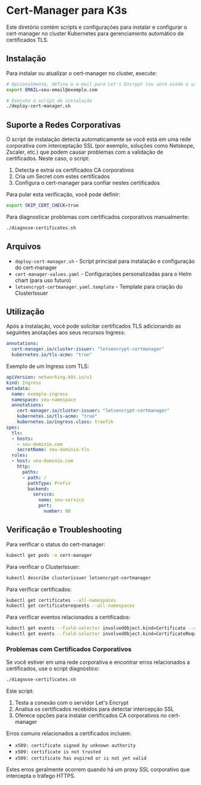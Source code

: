 # Cert-Manager para K3s

Este diretório contém scripts e configurações para instalar e configurar o cert-manager no cluster Kubernetes para gerenciamento automático de certificados TLS.

## Instalação

Para instalar ou atualizar o cert-manager no cluster, execute:

```bash
# Opcionalmente, defina o e-mail para Let's Encrypt (ou será usado o valor padrão)
export EMAIL=seu-email@exemplo.com

# Execute o script de instalação
./deploy-cert-manager.sh
```

## Suporte a Redes Corporativas

O script de instalação detecta automaticamente se você está em uma rede corporativa com interceptação SSL (por exemplo, soluções como Netskope, Zscaler, etc.) que podem causar problemas com a validação de certificados. Neste caso, o script:

1. Detecta e extrai os certificados CA corporativos
2. Cria um Secret com estes certificados
3. Configura o cert-manager para confiar nestes certificados

Para pular esta verificação, você pode definir:
```bash
export SKIP_CERT_CHECK=true
```

Para diagnosticar problemas com certificados corporativos manualmente:
```bash
./diagnose-certificates.sh
```

## Arquivos

- `deploy-cert-manager.sh` - Script principal para instalação e configuração do cert-manager
- `cert-manager-values.yaml` - Configurações personalizadas para o Helm chart (para uso futuro)
- `letsencrypt-certmanager.yaml.template` - Template para criação do ClusterIssuer

## Utilização

Após a instalação, você pode solicitar certificados TLS adicionando as seguintes anotações aos seus recursos Ingress:

```yaml
annotations:
  cert-manager.io/cluster-issuer: "letsencrypt-certmanager"
  kubernetes.io/tls-acme: "true"
```

Exemplo de um Ingress com TLS:

```yaml
apiVersion: networking.k8s.io/v1
kind: Ingress
metadata:
  name: exemplo-ingress
  namespace: seu-namespace
  annotations:
    cert-manager.io/cluster-issuer: "letsencrypt-certmanager"
    kubernetes.io/tls-acme: "true"
    kubernetes.io/ingress.class: traefik
spec:
  tls:
  - hosts:
    - seu-dominio.com
    secretName: seu-dominio-tls
  rules:
  - host: seu-dominio.com
    http:
      paths:
      - path: /
        pathType: Prefix
        backend:
          service:
            name: seu-servico
            port:
              number: 80
```

## Verificação e Troubleshooting

Para verificar o status do cert-manager:

```bash
kubectl get pods -n cert-manager
```

Para verificar o ClusterIssuer:

```bash
kubectl describe clusterissuer letsencrypt-certmanager
```

Para verificar certificados:

```bash
kubectl get certificates --all-namespaces
kubectl get certificaterequests --all-namespaces
```

Para verificar eventos relacionados a certificados:

```bash
kubectl get events --field-selector involvedObject.kind=Certificate --all-namespaces
kubectl get events --field-selector involvedObject.kind=CertificateRequest --all-namespaces
```

### Problemas com Certificados Corporativos

Se você estiver em uma rede corporativa e encontrar erros relacionados a certificados, use o script diagnóstico:

```bash
./diagnose-certificates.sh
```

Este script:
1. Testa a conexão com o servidor Let's Encrypt
2. Analisa os certificados recebidos para detectar intercepção SSL
3. Oferece opções para instalar certificados CA corporativos no cert-manager

Erros comuns relacionados a certificados incluem:
- `x509: certificate signed by unknown authority`
- `x509: certificate is not trusted`
- `x509: certificate has expired or is not yet valid`

Estes erros geralmente ocorrem quando há um proxy SSL corporativo que intercepta o tráfego HTTPS.
